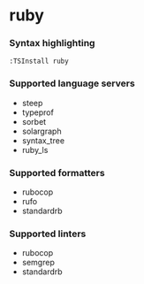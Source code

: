 # ruby
<!--- THIS DOCUMENT IS AUTOMATICALLY GENERATED, DON'T EDIT IT -->

### Syntax highlighting

```vim
:TSInstall ruby
```

### Supported language servers

- steep
- typeprof
- sorbet
- solargraph
- syntax_tree
- ruby_ls

### Supported formatters

- rubocop
- rufo
- standardrb

### Supported linters

- rubocop
- semgrep
- standardrb
